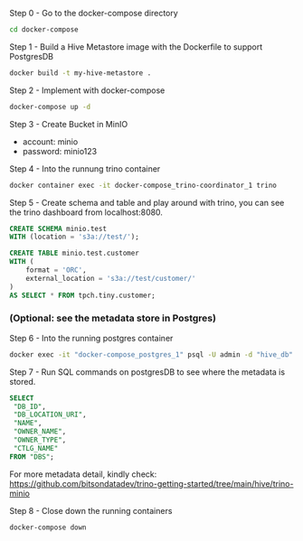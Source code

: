 Step 0 - Go to the docker-compose directory
```bash
cd docker-compose
```
Step 1 - Build a Hive Metastore image with the Dockerfile to support PostgresDB
```bash
docker build -t my-hive-metastore .
```
Step 2 - Implement with docker-compose
```bash
docker-compose up -d
```
Step 3 - Create Bucket in MinIO
- account: minio
- password: minio123

Step 4 - Into the runnung trino container
```bash
docker container exec -it docker-compose_trino-coordinator_1 trino
```
Step 5 -  Create schema and table and play around with trino, you can see the trino dashboard from localhost:8080.
```sql
CREATE SCHEMA minio.test
WITH (location = 's3a://test/');

CREATE TABLE minio.test.customer
WITH (
    format = 'ORC',
    external_location = 's3a://test/customer/'
) 
AS SELECT * FROM tpch.tiny.customer;
```

			
### (Optional: see the metadata store in Postgres)
Step 6 - Into the running postgres container
```bash 
docker exec -it "docker-compose_postgres_1" psql -U admin -d "hive_db"
```
Step 7 - Run SQL commands on postgresDB to see where the metadata is stored. 
```sql
SELECT
 "DB_ID",
 "DB_LOCATION_URI",
 "NAME", 
 "OWNER_NAME",
 "OWNER_TYPE",
 "CTLG_NAME"
FROM "DBS";
```

For more metadata detail, kindly check: 
https://github.com/bitsondatadev/trino-getting-started/tree/main/hive/trino-minio

Step 8 - Close down the running containers
```bash
docker-compose down
```
